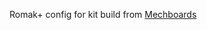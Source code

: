 Romak+ config for kit build from [Mechboards](https://mechboards.co.uk/collections/kits/products/romac-macro-pad)
